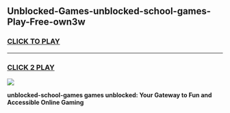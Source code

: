 
## Unblocked-Games-unblocked-school-games-Play-Free-own3w
<h3>
<a href="https://premium76.site?title=unblocked-school-games&ref=10A">CLICK TO PLAY</a></h3>
<hr>

<h3>
<a href="https://premium76.site?title=unblocked-school-games&ref=10A">CLICK 2 PLAY</a>
  
</h3>

<a href="https://premium76.site?title=unblocked-school-games&ref=10A"><img src="https://clearcache.store/games.png"></a>


**unblocked-school-games games unblocked: Your Gateway to Fun and Accessible Online Gaming**
